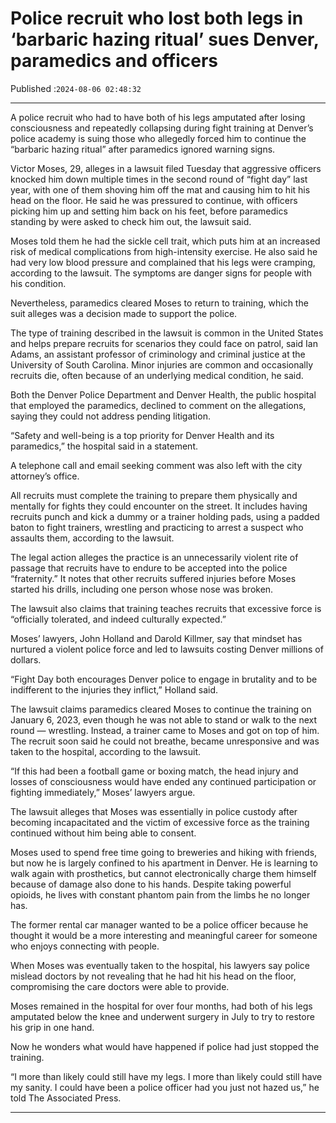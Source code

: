 # Police recruit who lost both legs in ‘barbaric hazing ritual’ sues Denver, paramedics and officers

Published :`2024-08-06 02:48:32`

---

A police recruit who had to have both of his legs amputated after losing consciousness and repeatedly collapsing during fight training at Denver’s police academy is suing those who allegedly forced him to continue the “barbaric hazing ritual” after paramedics ignored warning signs.

Victor Moses, 29, alleges in a lawsuit filed Tuesday that aggressive officers knocked him down multiple times in the second round of “fight day” last year, with one of them shoving him off the mat and causing him to hit his head on the floor. He said he was pressured to continue, with officers picking him up and setting him back on his feet, before paramedics standing by were asked to check him out, the lawsuit said.

Moses told them he had the sickle cell trait, which puts him at an increased risk of medical complications from high-intensity exercise. He also said he had very low blood pressure and complained that his legs were cramping, according to the lawsuit. The symptoms are danger signs for people with his condition.

Nevertheless, paramedics cleared Moses to return to training, which the suit alleges was a decision made to support the police.

The type of training described in the lawsuit is common in the United States and helps prepare recruits for scenarios they could face on patrol, said Ian Adams, an assistant professor of criminology and criminal justice at the University of South Carolina. Minor injuries are common and occasionally recruits die, often because of an underlying medical condition, he said.

Both the Denver Police Department and Denver Health, the public hospital that employed the paramedics, declined to comment on the allegations, saying they could not address pending litigation.

“Safety and well-being is a top priority for Denver Health and its paramedics,” the hospital said in a statement.

A telephone call and email seeking comment was also left with the city attorney’s office.

All recruits must complete the training to prepare them physically and mentally for fights they could encounter on the street. It includes having recruits punch and kick a dummy or a trainer holding pads, using a padded baton to fight trainers, wrestling and practicing to arrest a suspect who assaults them, according to the lawsuit.

The legal action alleges the practice is an unnecessarily violent rite of passage that recruits have to endure to be accepted into the police “fraternity.” It notes that other recruits suffered injuries before Moses started his drills, including one person whose nose was broken.

The lawsuit also claims that training teaches recruits that excessive force is “officially tolerated, and indeed culturally expected.”

Moses’ lawyers, John Holland and Darold Killmer, say that mindset has nurtured a violent police force and led to lawsuits costing Denver millions of dollars.

“Fight Day both encourages Denver police to engage in brutality and to be indifferent to the injuries they inflict,” Holland said.

The lawsuit claims paramedics cleared Moses to continue the training on January 6, 2023, even though he was not able to stand or walk to the next round — wrestling. Instead, a trainer came to Moses and got on top of him. The recruit soon said he could not breathe, became unresponsive and was taken to the hospital, according to the lawsuit.

“If this had been a football game or boxing match, the head injury and losses of consciousness would have ended any continued participation or fighting immediately,” Moses’ lawyers argue.

The lawsuit alleges that Moses was essentially in police custody after becoming incapacitated and the victim of excessive force as the training continued without him being able to consent.

Moses used to spend free time going to breweries and hiking with friends, but now he is largely confined to his apartment in Denver. He is learning to walk again with prosthetics, but cannot electronically charge them himself because of damage also done to his hands. Despite taking powerful opioids, he lives with constant phantom pain from the limbs he no longer has.

The former rental car manager wanted to be a police officer because he thought it would be a more interesting and meaningful career for someone who enjoys connecting with people.

When Moses was eventually taken to the hospital, his lawyers say police mislead doctors by not revealing that he had hit his head on the floor, compromising the care doctors were able to provide.

Moses remained in the hospital for over four months, had both of his legs amputated below the knee and underwent surgery in July to try to restore his grip in one hand.

Now he wonders what would have happened if police had just stopped the training.

“I more than likely could still have my legs. I more than likely could still have my sanity. I could have been a police officer had you just not hazed us,” he told The Associated Press.

---

